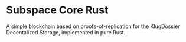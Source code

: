 # Subspace Core Rust

A simple blockchain based on proofs-of-replication for the KlugDossier Decentalized Storage, implemented in pure Rust.

